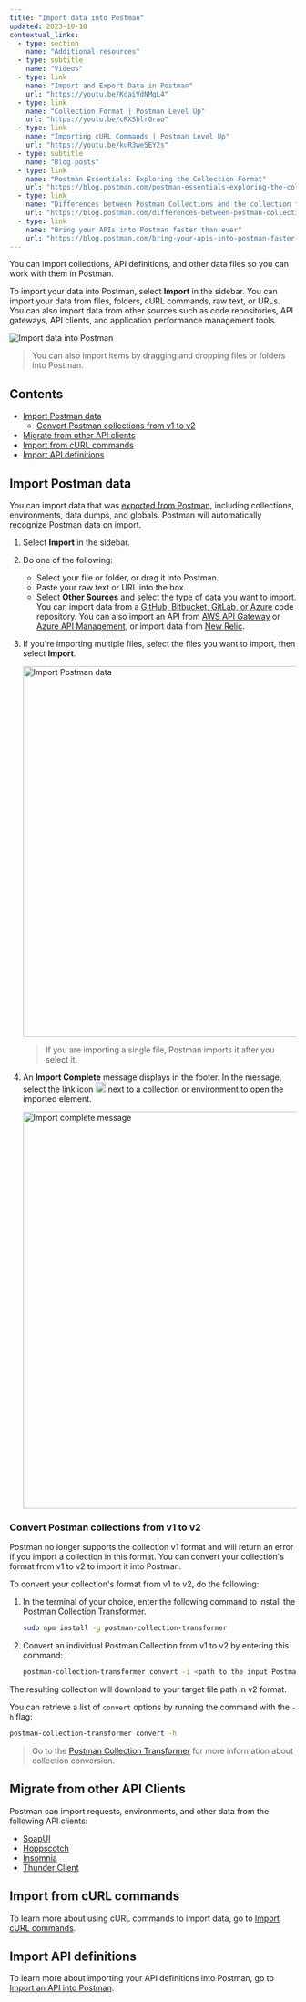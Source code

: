 ```yaml
---
title: "Import data into Postman"
updated: 2023-10-18
contextual_links:
  - type: section
    name: "Additional resources"
  - type: subtitle
    name: "Videos"
  - type: link
    name: "Import and Export Data in Postman"
    url: "https://youtu.be/KdaiVdNMgL4"
  - type: link
    name: "Collection Format | Postman Level Up"
    url: "https://youtu.be/cRXSblrGrao"
  - type: link
    name: "Importing cURL Commands | Postman Level Up"
    url: "https://youtu.be/kuR3we5EY2s"
  - type: subtitle
    name: "Blog posts"
  - type: link
    name: "Postman Essentials: Exploring the Collection Format"
    url: "https://blog.postman.com/postman-essentials-exploring-the-collection-format/"
  - type: link
    name: "Differences between Postman Collections and the collection format"
    url: "https://blog.postman.com/differences-between-postman-collections-and-collection-format/"
  - type: link
    name: "Bring your APIs into Postman faster than ever"
    url: "https://blog.postman.com/bring-your-apis-into-postman-faster-than-ever/"
---
```


You can import collections, API definitions, and other data files so you can work with them in Postman.

To import your data into Postman, select **Import** in the sidebar. You can import your data from files, folders, cURL commands, raw text, or URLs. You can also import data from other sources such as code repositories, API gateways, API clients, and application performance management tools.

![Import data into Postman](https://assets.postman.com/postman-docs/v10/import-export-import-ui-v10-20.jpg)

> You can also import items by dragging and dropping files or folders into Postman.

## Contents

* [Import Postman data](#import-postman-data)
    * [Convert Postman collections from v1 to v2](#convert-postman-collections-from-v1-to-v2)
* [Migrate from other API clients](#migrate-from-other-api-clients)
* [Import from cURL commands](#import-from-curl-commands)
* [Import API definitions](#import-api-definitions)

## Import Postman data

You can import data that was [exported from Postman](/docs/getting-started/importing-and-exporting/exporting-data/), including collections, environments, data dumps, and globals. Postman will automatically recognize Postman data on import.

1. Select **Import** in the sidebar.
1. Do one of the following:
    * Select your file or folder, or drag it into Postman.
    * Paste your raw text or URL into the box.
    * Select **Other Sources** and select the type of data you want to import. You can import data from a [GitHub, Bitbucket, GitLab, or Azure](/docs/getting-started/importing-and-exporting/importing-from-git/#import-from-a-remote-git-repository) code repository. You can also import an API from [AWS API Gateway](/docs/designing-and-developing-your-api/importing-an-api/#import-api-definitions-from-amazon-api-gateway) or [Azure API Management](/docs/designing-and-developing-your-api/importing-an-api/#import-api-definitions-from-azure-api-management), or import data from [New Relic](/docs/getting-started/importing-and-exporting/importing-from-new-relic/).

1. If you're importing multiple files, select the files you want to import, then select **Import**.

    <img alt="Import Postman data" src="https://assets.postman.com/postman-docs/v10/import-postman-data-v10-19.jpg" width="651px" />

    > If you are importing a single file, Postman imports it after you select it.

1. An **Import Complete** message displays in the footer. In the message, select the link icon <img alt="External link icon" src="https://assets.postman.com/postman-docs/icon-external-link.jpg#icon" width="18px"> next to a collection or environment to open the imported element.

    <img alt="Import complete message" src="https://assets.postman.com/postman-docs/v10/import-complete-message-v10-19.jpg" width="697px" />

### Convert Postman collections from v1 to v2

Postman no longer supports the collection v1 format and will return an error if you import a collection in this format. You can convert your collection's format from v1 to v2 to import it into Postman.

To convert your collection's format from v1 to v2, do the following:

1. In the terminal of your choice, enter the following command to install the Postman Collection Transformer.

   ```bash
   sudo npm install -g postman-collection-transformer
   ```

1. Convert an individual Postman Collection from v1 to v2 by entering this command:

   ```bash
   postman-collection-transformer convert -i <path to the input Postman Collection file> -o <path to the downloaded Postman file> -j 1.0.0 -p 2.0.0 -P
   ```

The resulting collection will download to your target file path in v2 format.

You can retrieve a list of `convert` options by running the command with the `-h` flag:

   ```bash
   postman-collection-transformer convert -h
   ```

> Go to the [Postman Collection Transformer](https://github.com/postmanlabs/postman-collection-transformer) for more information about collection conversion.

## Migrate from other API Clients

Postman can import requests, environments, and other data from the following API clients:

* [SoapUI](/docs/getting-started/importing-and-exporting/importing-from-soapui/)
* [Hoppscotch](/docs/getting-started/importing-and-exporting/importing-from-hoppscotch/)
* [Insomnia](/docs/getting-started/importing-and-exporting/importing-from-insomnia/)
* [Thunder Client](/docs/getting-started/importing-and-exporting/importing-from-thunder-client/)

## Import from cURL commands

To learn more about using cURL commands to import data, go to [Import cURL commands](/docs/getting-started/importing-and-exporting/importing-curl-commands/).

## Import API definitions

To learn more about importing your API definitions into Postman, go to [Import an API into Postman](/docs/designing-and-developing-your-api/importing-an-api/).
